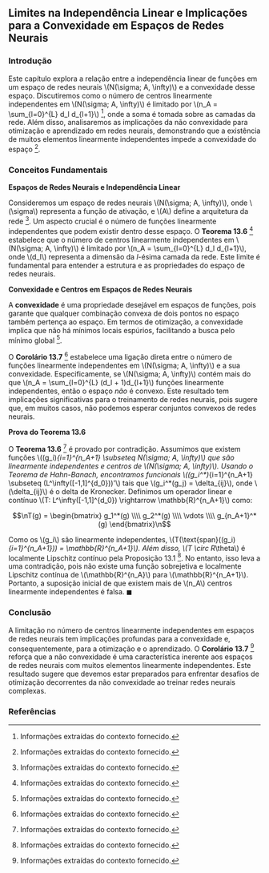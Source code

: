 ## Limites na Independência Linear e Implicações para a Convexidade em Espaços de Redes Neurais

### Introdução
Este capítulo explora a relação entre a independência linear de funções em um espaço de redes neurais \\(N(\sigma; A, \infty)\\) e a convexidade desse espaço. Discutiremos como o número de centros linearmente independentes em \\(N(\sigma; A, \infty)\\) é limitado por \\(n_A = \sum_{l=0}^{L} d_l d_{l+1}\\) [^1], onde a soma é tomada sobre as camadas da rede. Além disso, analisaremos as implicações da não convexidade para otimização e aprendizado em redes neurais, demonstrando que a existência de muitos elementos linearmente independentes impede a convexidade do espaço [^1].

### Conceitos Fundamentais

**Espaços de Redes Neurais e Independência Linear**

Consideremos um espaço de redes neurais \\(N(\sigma; A, \infty)\\), onde \\(\sigma\\) representa a função de ativação, e \\(A\\) define a arquitetura da rede [^1]. Um aspecto crucial é o número de funções linearmente independentes que podem existir dentro desse espaço. O **Teorema 13.6** [^1] estabelece que o número de centros linearmente independentes em \\(N(\sigma; A, \infty)\\) é limitado por \\(n_A = \sum_{l=0}^{L} d_l d_{l+1}\\), onde \\(d_l\\) representa a dimensão da *l*-ésima camada da rede. Este limite é fundamental para entender a estrutura e as propriedades do espaço de redes neurais.

**Convexidade e Centros em Espaços de Redes Neurais**

A **convexidade** é uma propriedade desejável em espaços de funções, pois garante que qualquer combinação convexa de dois pontos no espaço também pertença ao espaço. Em termos de otimização, a convexidade implica que não há mínimos locais espúrios, facilitando a busca pelo mínimo global [^1].

O **Corolário 13.7** [^1] estabelece uma ligação direta entre o número de funções linearmente independentes em \\(N(\sigma; A, \infty)\\) e a sua convexidade. Especificamente, se \\(N(\sigma; A, \infty)\\) contém mais do que \\(n_A = \sum_{l=0}^{L} (d_l + 1)d_{l+1}\\) funções linearmente independentes, então o espaço *não* é convexo. Este resultado tem implicações significativas para o treinamento de redes neurais, pois sugere que, em muitos casos, não podemos esperar conjuntos convexos de redes neurais.

**Prova do Teorema 13.6**

O **Teorema 13.6** [^1] é provado por contradição. Assumimos que existem funções \\((g_i)_{i=1}^{n_A+1} \subseteq N(\sigma; A, \infty)\\) que são linearmente independentes e centros de \\(N(\sigma; A, \infty)\\). Usando o Teorema de Hahn-Banach, encontramos funcionais \\((g_i^*)_{i=1}^{n_A+1} \subseteq (L^\infty([-1,1]^{d_0}))'\\) tais que \\(g_i^*(g_j) = \delta_{ij}\\), onde \\(\delta_{ij}\\) é o delta de Kronecker. Definimos um operador linear e contínuo \\(T: L^\infty([-1,1]^{d_0}) \rightarrow \mathbb{R}^{n_A+1}\\) como:

$$\nT(g) = \begin{bmatrix} g_1^*(g) \\\\ g_2^*(g) \\\\ \vdots \\\\ g_{n_A+1}^*(g) \end{bmatrix}\n$$

Como os \\(g_i\\) são linearmente independentes, \\(T(\text{span}((g_i)_{i=1}^{n_A+1})) = \mathbb{R}^{n_A+1}\\). Além disso, \\(T \circ R_\theta\\) é localmente Lipschitz contínuo pela Proposição 13.1 [^1]. No entanto, isso leva a uma contradição, pois não existe uma função sobrejetiva e localmente Lipschitz contínua de \\(\mathbb{R}^{n_A}\\) para \\(\mathbb{R}^{n_A+1}\\). Portanto, a suposição inicial de que existem mais de \\(n_A\\) centros linearmente independentes é falsa. $\blacksquare$

### Conclusão
A limitação no número de centros linearmente independentes em espaços de redes neurais tem implicações profundas para a convexidade e, consequentemente, para a otimização e o aprendizado. O **Corolário 13.7** [^1] reforça que a não convexidade é uma característica inerente aos espaços de redes neurais com muitos elementos linearmente independentes. Este resultado sugere que devemos estar preparados para enfrentar desafios de otimização decorrentes da não convexidade ao treinar redes neurais complexas.

### Referências
[^1]: Informações extraídas do contexto fornecido.
<!-- END -->